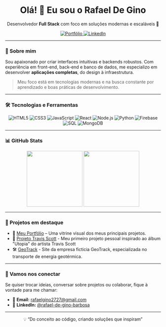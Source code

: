 <h1 align="center">Olá! 👋 Eu sou o Rafael De Gino</h1>
<p align="center">Desenvolvedor <strong>Full Stack</strong> com foco em soluções modernas e escaláveis 🚀</p>

<p align="center">
  <a href="https://www.linkedin.com/in/rafael-de-gino-barbosa-9191152b9/" target="_blank">
    <img alt="Portfólio" src="https://img.shields.io/badge/Portfólio-000000?style=for-the-badge&logo=firefox&logoColor=white">
  </a>
  <a href="https://www.linkedin.com/in/rafael-de-gino-barbosa-9191152b9" target="_blank">
    <img alt="LinkedIn" src="https://img.shields.io/badge/LinkedIn-0077B5?style=for-the-badge&logo=linkedin&logoColor=white">
  </a>
</p>

---

### 🧠 Sobre mim

Sou apaixonado por criar interfaces intuitivas e backends robustos. Com experiência em front-end, back-end e banco de dados, me especializo em desenvolver **aplicações completas**, do design à infraestrutura.

> Meu foco está em tecnologias modernas e na busca constante por aprendizado e boas práticas de desenvolvimento.

---

### 🛠️ Tecnologias e Ferramentas

<div align="center">
  
![HTML5](https://img.shields.io/badge/HTML-E34F26?style=for-the-badge&logo=html5&logoColor=white)
![CSS3](https://img.shields.io/badge/CSS-1572B6?style=for-the-badge&logo=css3&logoColor=white)
![JavaScript](https://img.shields.io/badge/JavaScript-F7DF1E?style=for-the-badge&logo=javascript&logoColor=black)
![React](https://img.shields.io/badge/React-20232A?style=for-the-badge&logo=react&logoColor=61DAFB)
![Node.js](https://img.shields.io/badge/Node.js-339933?style=for-the-badge&logo=nodedotjs&logoColor=white)
![Python](https://img.shields.io/badge/Python-3776AB?style=for-the-badge&logo=python&logoColor=white)
![Firebase](https://img.shields.io/badge/Firebase-FFCA28?style=for-the-badge&logo=firebase&logoColor=black)
![SQL](https://img.shields.io/badge/SQL-4479A1?style=for-the-badge&logo=mysql&logoColor=white)
![MongoDB](https://img.shields.io/badge/MongoDB-47A248?style=for-the-badge&logo=mongodb&logoColor=white)

</div>

---

### 📊 GitHub Stats

<div align="center">
  <img height="180em" src="https://github-readme-stats.vercel.app/api?username=rafael-gino2&show_icons=true&theme=tokyonight&count_private=true&hide=issues&cache_seconds=10" />
  <img height="180em" src="https://github-readme-stats.vercel.app/api/top-langs/?username=rafael-gino2&layout=compact&langs_count=7&theme=tokyonight&cache_seconds=10"/>
</div>

---

### 🧩 Projetos em destaque

- 🔗 [Meu Portfólio](https://portfolio-rafael-azure.vercel.app) – Uma vitrine visual dos meus principais projetos.
- 💼 [Projeto Travis Scott](https://rafaeldegino.github.io/Utopia-World/) - Meu primeiro projeto pessoal inspirado ao álbum "Utopia" do artista Travis Scott
- 🛠️ [GeoTrack](https://rafaeldegino.github.io/GeoTrack/) - Site da empresa ficticia GeoTrack, especializada no transporte de energia geotérmica.

---

### 🤝 Vamos nos conectar

Se quiser trocar ideias, conversar sobre projetos ou colaborar, fique à vontade para me chamar:

- 📧 **Email:** [rafaelgino2727@gmail.com](mailto:rafaelgino2727gmail.com)
- 💼 **LinkedIn:** [@rafael-de-gino-barbosa](https://www.linkedin.com/in/rafael-de-gino-barbosa-9191152b9)

---
<p align="center">💡 “Do conceito ao código, criando soluções que inspiram”</p>

